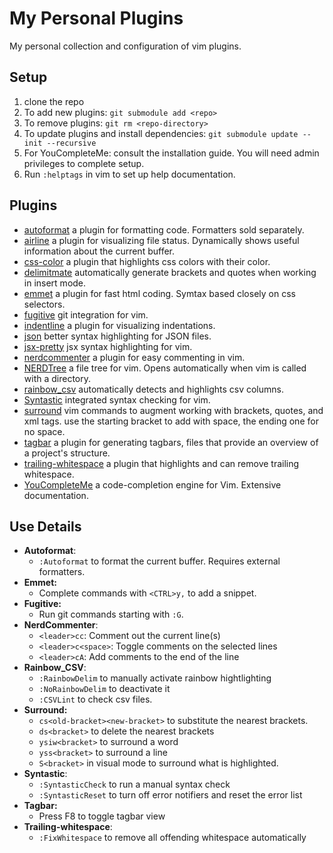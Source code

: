 # My Personal Plugins

My personal collection and configuration of vim plugins.

## Setup

1. clone the repo
2. To add new plugins: `git submodule add <repo>`
3. To remove plugins: `git rm <repo-directory>`
4. To update plugins and install dependencies: `git submodule update --init --recursive`
5. For YouCompleteMe: consult the installation guide. You will need admin privileges to complete setup.
6. Run `:helptags` in vim to set up help documentation.

## Plugins

- [autoformat](https://github.com/chiel92/vim-autoformat) a plugin for formatting code. Formatters sold separately.
- [airline](https://github.com/vim-airline/vim-airline) a plugin for visualizing file status. Dynamically shows useful information about the current buffer.
- [css-color](https://github.com/ap/vim-css-color) a plugin that highlights css colors with their color.
- [delimitmate](https://github.com/raimondi/delimitmate) automatically generate brackets and quotes when working in insert mode.
- [emmet](https://github.com/mattn/emmet-vim) a plugin for fast html coding. Symtax based closely on css selectors.
- [fugitive](https://github.com/tpope/vim-fugitive) git integration for vim.
- [indentline](https://github.com/yggdroot/indentline) a plugin for visualizing indentations.
- [json](https://github.com/elzr/vim-json) better syntax highlighting for JSON files.
- [jsx-pretty](https://github.com/MaxMEllon/vim-jsx-pretty) jsx syntax highlighting for vim.
- [nerdcommenter](https://github.com/ddollar/nerdcommenter) a plugin for easy commenting in vim.
- [NERDTree](https://github.com/scrooloose/nerdtree) a file tree for vim. Opens automatically when vim is called with a directory.
- [rainbow_csv](https://github.com/mechatroner/rainbow_csv) automatically detects and highlights csv columns.
- [Syntastic](https://github.com/scrooloose/syntastic) integrated syntax checking for vim.
- [surround](https://github.com/tpope/vim-surround) vim commands to augment working with brackets, quotes, and xml tags. use the starting bracket to add with space, the ending one for no space.
- [tagbar]( https://github.com/majutsushi/tagbar) a plugin for generating tagbars, files that provide an overview of a project's structure.
- [trailing-whitespace](https://github.com/bronson/vim-trailing-whitespace) a plugin that highlights and can remove trailing whitespace.
- [YouCompleteMe](https://github.com/valloric/youcompleteme) a code-completion engine for Vim. Extensive documentation.

## Use Details

- **Autoformat**:
    - `:Autoformat` to format the current buffer. Requires external formatters.
- **Emmet:**
    - Complete commands with `<CTRL>y,` to add a snippet.
- **Fugitive:**
    - Run git commands starting with `:G`.
- **NerdCommenter**:
    - `<leader>cc`: Comment out the current line(s)
    - `<leader>c<space>`: Toggle comments on the selected lines
    - `<leader>cA`: Add comments to the end of the line
- **Rainbow_CSV**:
    - `:RainbowDelim` to manually activate rainbow hightlighting
    - `:NoRainbowDelim` to deactivate it
    - `:CSVLint` to check csv files.
- **Surround:**
    - `cs<old-bracket><new-bracket>` to substitute the nearest brackets.
    - `ds<bracket>` to delete the nearest brackets
    - `ysiw<bracket>` to surround a word
    - `yss<bracket>` to surround a line
    - `S<bracket>` in visual mode to surround what is highlighted.
- **Syntastic**:
    - `:SyntasticCheck` to run a manual syntax check
    - `:SyntasticReset` to turn off error notifiers and reset the error list
- **Tagbar:**
    - Press F8 to toggle tagbar view
- **Trailing-whitespace**:
    - `:FixWhitespace` to remove all offending whitespace automatically

